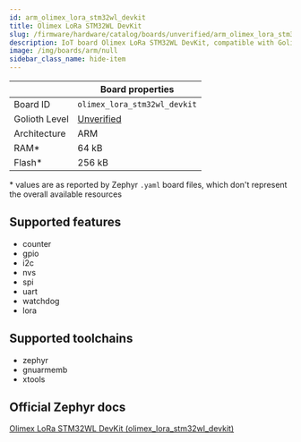 ```yaml
---
id: arm_olimex_lora_stm32wl_devkit
title: Olimex LoRa STM32WL DevKit
slug: /firmware/hardware/catalog/boards/unverified/arm_olimex_lora_stm32wl_devkit
description: IoT board Olimex LoRa STM32WL DevKit, compatible with Golioth at unverified level.
image: /img/boards/arm/null
sidebar_class_name: hide-item
---
```


[//]: # (This is an auto-generated file, do not edit! Changes to it will be lost upon re-generation)



|                | Board properties     |
| -------------  | -------------------- |
| Board ID       | `olimex_lora_stm32wl_devkit` |
| Golioth Level  | [Unverified](/firmware/hardware#unverified-boards) |
| Architecture   | ARM |
| RAM*           | 64 kB |
| Flash*         | 256 kB |

\* values are as reported by Zephyr `.yaml` board files, which don't represent the overall available resources



## Supported features

* counter
* gpio
* i2c
* nvs
* spi
* uart
* watchdog
* lora

## Supported toolchains

* zephyr
* gnuarmemb
* xtools

## Official Zephyr docs

[Olimex LoRa STM32WL DevKit (olimex_lora_stm32wl_devkit)](https://docs.zephyrproject.org/latest/boards/arm/olimex_lora_stm32wl_devkit/doc/index.html)
